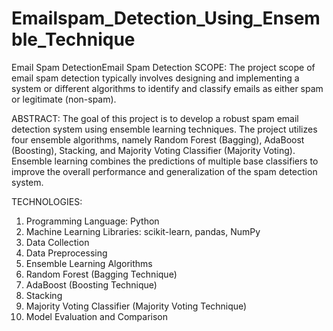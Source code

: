 # Emailspam_Detection_Using_Ensemble_Technique
Email Spam DetectionEmail Spam Detection
SCOPE:
The project scope of email spam detection typically involves designing and implementing a system or different algorithms to identify and classify emails as either spam or legitimate (non-spam).

ABSTRACT:
The goal of this project is to develop a robust spam email detection system using ensemble learning techniques. The project utilizes four ensemble algorithms, namely Random Forest (Bagging), AdaBoost (Boosting), Stacking, and Majority Voting Classifier (Majority Voting).
Ensemble learning combines the predictions of multiple base classifiers to improve the overall performance and generalization of the spam detection system. 

TECHNOLOGIES:
1. Programming Language: Python
2. Machine Learning Libraries: scikit-learn, pandas, NumPy
3. Data Collection
4. Data Preprocessing
5. Ensemble Learning Algorithms
6. Random Forest (Bagging Technique)
7. AdaBoost (Boosting Technique)
8. Stacking
9. Majority Voting Classifier (Majority Voting Technique)
10. Model Evaluation and Comparison

